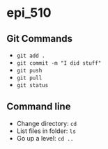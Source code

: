 # epi_510

## Git Commands
- `git add .`
- `git commit -m "I did stuff"`
- `git push`
- `git pull`
- `git status`

## Command line 
- Change directory: `cd `
- List files in folder: `ls ` 
- Go up a level: `cd .. `